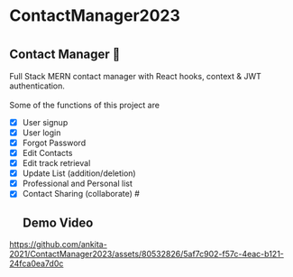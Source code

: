 # ContactManager2023
# <h2>Contact Manager :ledger:</h2>

Full Stack MERN contact manager with React hooks, context & JWT authentication.<br>
<br>
Some of the functions of this project are
-   [x] User signup
-   [x] User login
-   [x] Forgot Password
-   [x] Edit Contacts
-   [x] Edit track retrieval
-   [x] Update List (addition/deletion)
-   [x] Professional and Personal list
-   [x] Contact Sharing (collaborate)
        #<h2>Demo Video</h2>

https://github.com/ankita-2021/ContactManager2023/assets/80532826/5af7c902-f57c-4eac-b121-24fca0ea7d0c



